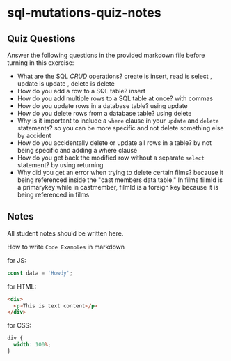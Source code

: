 # sql-mutations-quiz-notes

## Quiz Questions

Answer the following questions in the provided markdown file before turning in this exercise:

- What are the SQL _CRUD_ operations?
  create is insert, read is select , update is update , delete is delete
- How do you add a row to a SQL table?
  insert
- How do you add multiple rows to a SQL table at once?
  with commas
- How do you update rows in a database table?
  using update
- How do you delete rows from a database table?
  using delete
- Why is it important to include a `where` clause in your `update` and `delete` statements?
  so you can be more specific and not delete something else by accident
- How do you accidentally delete or update all rows in a table?
  by not being specific and adding a where clause
- How do you get back the modified row without a separate `select` statement?
  by using returning
- Why did you get an error when trying to delete certain films?
  because it being referenced inside the "cast members data table." In films filmId is a primarykey while in castmember, filmId is a foreign key because it is being referenced in films

## Notes

All student notes should be written here.

How to write `Code Examples` in markdown

for JS:

```javascript
const data = 'Howdy';
```

for HTML:

```html
<div>
  <p>This is text content</p>
</div>
```

for CSS:

```css
div {
  width: 100%;
}
```
